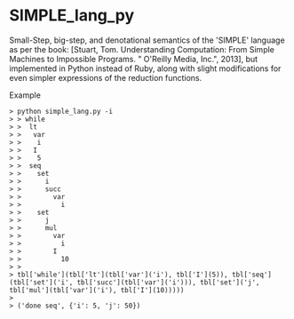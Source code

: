 # SIMPLE_lang_py
Small-Step, big-step, and denotational semantics of the 'SIMPLE' language
as per the book:
  [Stuart, Tom. Understanding Computation: From Simple Machines to Impossible Programs. " O'Reilly Media, Inc.", 2013],
but implemented in Python instead of Ruby, along with slight modifications for even simpler expressions
of the reduction functions.

Example

    > python simple_lang.py -i
    > > while
    > >  lt
    > >   var
    > >    i
    > >   I
    > >    5
    > >  seq
    > >    set
    > >      i
    > >      succ
    > >        var
    > >          i
    > >    set
    > >      j
    > >      mul
    > >        var
    > >          i
    > >        I
    > >          10
    > >
    > tbl['while'](tbl['lt'](tbl['var']('i'), tbl['I'](5)), tbl['seq'](tbl['set']('i', tbl['succ'](tbl['var']('i'))), tbl['set']('j', tbl['mul'](tbl['var']('i'), tbl['I'](10)))))
    >
    > ('done seq', {'i': 5, 'j': 50})
